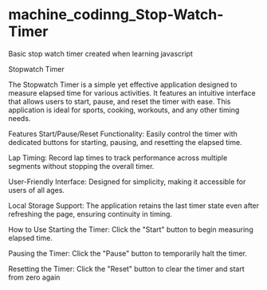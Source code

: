 # machine_codinng_Stop-Watch-Timer
Basic stop watch timer created when learning javascript

Stopwatch Timer 

The Stopwatch Timer is a simple yet effective application designed to measure elapsed time for various activities. It features an intuitive interface that allows users to start, pause, and reset the timer with ease. This application is ideal for sports, cooking, workouts, and any other timing needs.

Features
Start/Pause/Reset Functionality: Easily control the timer with dedicated buttons for starting, pausing, and resetting the elapsed time.

Lap Timing: Record lap times to track performance across multiple segments without stopping the overall timer.

User-Friendly Interface: Designed for simplicity, making it accessible for users of all ages.

Local Storage Support: The application retains the last timer state even after refreshing the page, ensuring continuity in timing.

How to Use
Starting the Timer: Click the "Start" button to begin measuring elapsed time.

Pausing the Timer: Click the "Pause" button to temporarily halt the timer.

Resetting the Timer: Click the "Reset" button to clear the timer and start from zero again
